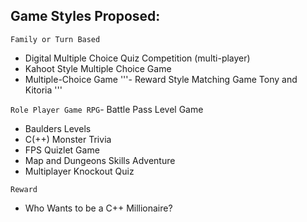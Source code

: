 ## Game Styles Proposed: 

``` Family or Turn Based ```

- Digital Multiple Choice Quiz Competition (multi-player)
- Kahoot Style Multiple Choice Game
- Multiple-Choice Game
'''- Reward Style Matching Game Tony and Kitoria '''

``` Role Player Game RPG ```- Battle Pass Level Game
- Baulders Levels
- C(++) Monster Trivia
- FPS Quizlet Game
- Map and Dungeons Skills Adventure
- Multiplayer Knockout Quiz 

``` Reward ```
- Who Wants to be a C++ Millionaire?

